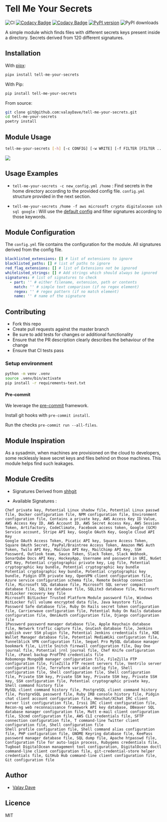 # Tell Me Your Secrets

![CI](https://github.com/valayDave/tell-me-your-secrets/workflows/CI/badge.svg)
[![Codacy Badge](https://api.codacy.com/project/badge/Grade/b125fc056a22454db44a73f53efee1fb)](https://app.codacy.com/gh/valayDave/tell-me-your-secrets?utm_source=github.com&utm_medium=referral&utm_content=valayDave/tell-me-your-secrets&utm_campaign=Badge_Grade_Settings)
[![Codacy Badge](https://app.codacy.com/project/badge/Coverage/54d135292db445ec8eb988b57c747dc2)](https://www.codacy.com/gh/valayDave/tell-me-your-secrets/dashboard?utm_source=github.com&utm_medium=referral&utm_content=valayDave/tell-me-your-secrets&utm_campaign=Badge_Coverage)
[![PyPI version](https://badge.fury.io/py/tell-me-your-secrets.svg)](https://badge.fury.io/py/tell-me-your-secrets)
![PyPI downloads](https://img.shields.io/pypi/dm/tell-me-your-secrets)


A simple module which finds files with different secrets keys present inside a directory. Secrets derived from 120 different signatures.

## Installation

With [pipx](https://pipxproject.github.io/pipx/):

```bash
pipx install tell-me-your-secrets
```

With Pip:

```bash
pip install tell-me-your-secrets
```

From source:

```bash
git clone git@github.com:valayDave/tell-me-your-secrets.git
cd tell-me-your-secrets
poetry install
```

## Module Usage

```bash
tell-me-your-secrets [-h] [-c CONFIG] [-w WRITE] [-f FILTER [FILTER ...]] [-v] [-e] [-g] search_path
```

![](Resources/output_example.gif)

## Usage Examples

- ``tell-me-your-secrets -c new_config.yml /home`` : Find secrets in the home directory according to the provided config file. ``config.yml`` structure provided in the next section.

- ``tell-me-your-secrets /home -f aws microsoft crypto digitalocean ssh sql google`` : Will use the [default config](https://github.com/valayDave/tell-me-your-secrets/blob/master/tell_me_your_secrets/config.yml) and filter signatures according to those keywords.

## Module Configuration

The `config.yml` file contains the configuration for the module. All signatures derived from the config file.

```yaml
blacklisted_extensions: [] # list of extensions to ignore
blacklisted_paths: [] # list of paths to ignore
red_flag_extensions: [] # list of Extensions not be ignored
whitelisted_strings: [] # Add strings which should always be ignored
signatures: # list of signatures to check
  - part: '' # either filename, extension, path or contents
    match: '' # simple text comparison (if no regex element)
    regex: '' # regex pattern (if no match element)
    name: '' # name of the signature
```

## Contributing

- Fork this repo
- Create pull requests against the master branch
- Be sure to add tests for changes or additional functionality
- Ensure that the PR description clearly describes the behaviour of the change
- Ensure that CI tests pass

### Setup environment

```bash
python -m venv .venv
source .venv/bin/activate
pip install -r requirements-test.txt
```
#### Pre-commit

We leverage the [pre-commit](https://pre-commit.com/) framework.

Install git hooks with `pre-commit install`.

Run the checks `pre-commit run --all-files`.

## Module Inspiration

As a sysadmin, when machines are provisioned on the cloud to developers, some recklessly leave secret keys and files behind on those machines. This module helps find such leakages.

## Module Credits

- Signatures Derived from [shhgit](https://github.com/eth0izzle/shhgit)

- Available Signatures :
```
Chef private key, Potential Linux shadow file, Potential Linux passwd file, Docker configuration file, NPM configuration file, Environment configuration file, Contains a private key, AWS Access Key ID Value, AWS Access Key ID, AWS Account ID, AWS Secret Access Key, AWS Session Token, Artifactory, CodeClimate, Facebook access token, Google (GCM) Service account, Stripe API key, Google OAuth Key, Google Cloud API Key
Google OAuth Access Token, Picatic API key, Square Access Token, Square OAuth Secret, PayPal/Braintree Access Token, Amazon MWS Auth Token, Twilo API Key, MailGun API Key, MailChimp API Key, SSH Password, Outlook team, Sauce Token, Slack Token, Slack Webhook, SonarQube Docs API Key, HockeyApp, Username and password in URI, NuGet API Key, Potential cryptographic private key, Log file, Potential cryptographic key bundle, Potential cryptographic key bundle
Potential cryptographic key bundle, Potential cryptographic key bundle, Pidgin OTR private key, OpenVPN client configuration file, Azure service configuration schema file, Remote Desktop connection file, Microsoft SQL database file, Microsoft SQL server compact database file, SQLite database file, SQLite3 database file, Microsoft BitLocker recovery key file
Microsoft BitLocker Trusted Platform Module password file, Windows BitLocker full volume encrypted data file, Java keystore file, Password Safe database file, Ruby On Rails secret token configuration file, Carrierwave configuration file, Potential Ruby On Rails database configuration file, OmniAuth configuration file, Django configuration file
1Password password manager database file, Apple Keychain database file, Network traffic capture file, GnuCash database file, Jenkins publish over SSH plugin file, Potential Jenkins credentials file, KDE Wallet Manager database file, Potential MediaWiki configuration file, Tunnelblick VPN configuration file, Sequel Pro MySQL database manager bookmark file, Little Snitch firewall configuration file, Day One journal file, Potential jrnl journal file, Chef Knife configuration file, cPanel backup ProFTPd credentials file
Robomongo MongoDB manager configuration file, FileZilla FTP configuration file, FileZilla FTP recent servers file, Ventrilo server configuration file, Terraform variable config file, Shell configuration file, Shell configuration file, Shell configuration file, Private SSH key, Private SSH key, Private SSH key, Private SSH key, SSH configuration file, Potential cryptographic private key, Shell command history file
MySQL client command history file, PostgreSQL client command history file, PostgreSQL password file, Ruby IRB console history file, Pidgin chat client account configuration file, Hexchat/XChat IRC client server list configuration file, Irssi IRC client configuration file, Recon-ng web reconnaissance framework API key database, DBeaver SQL database manager configuration file, Mutt e-mail client configuration file, S3cmd configuration file, AWS CLI credentials file, SFTP connection configuration file, T command-line Twitter client configuration file, Shell configuration file
Shell profile configuration file, Shell command alias configuration file, PHP configuration file, GNOME Keyring database file, KeePass password manager database file, SQL dump file, Apache htpasswd file, Configuration file for auto-login process, Rubygems credentials file, Tugboat DigitalOcean management tool configuration, DigitalOcean doctl command-line client configuration file, git-credential-store helper credentials file, GitHub Hub command-line client configuration file, Git configuration file
```

## Author

- [Valay Dave](valaygaurang@gmail.com)

## Licence

MIT
